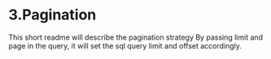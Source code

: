 # 3.Pagination
This short readme will describe the pagination strategy
By passing limit and page in the query, it will set the sql query limit and offset accordingly.

